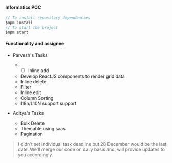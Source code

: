 #### Informatics POC

```javascript
// To install repository dependencies
$npm install
// To start the project
$npm start

```

#### Functionality and assignee
 * Parvesh's Tasks
   * - [  ] Inline add
   * Develop ReactJS components to render grid data
   * Inline delete
   * Filter
   * Inline edit
   * Column Sorting
   * I18n/L10N support support

* Aditya's Tasks
  * Bulk Delete
  * Themable using saas
  * Pagination

> I didn't set individual task deadline but 28 December would be the last date. We'll merge our code on daily basis and, will provide updates to you accordingly.
